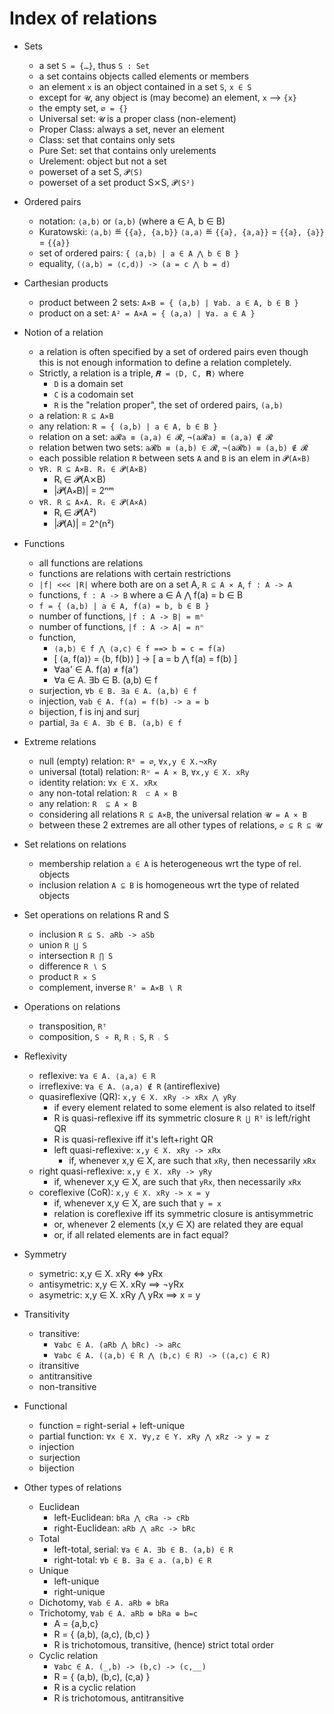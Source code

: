# Index of relations

* Sets
  - a set `S = {…}`, thus `S : Set`
  - a set contains objects called elements or members
  - an element `x` is an object contained in a set `S`, `x ∈ S`
  - except for `𝓤`, any object is (may become) an element, `x` --> `{x}`
  - the empty set, `∅ = {}`
  - Universal set: `𝓤` is a proper class (non-element)
  - Proper Class: always a set, never an element
  - Class: set that contains only sets
  - Pure Set: set that contains only urelements
  - Urelement: object but not a set
  - powerset of a set S, `𝓟(S)`
  - powerset of a set product S⨯S, `𝓟(S²)`

* Ordered pairs
  - notation:   `⟨a,b⟩` or `(a,b)` (where a ∈ A, b ∈ B)
  - Kuratowski: `⟨a,b⟩` ≝ `{{a}, {a,b}}`
                `⟨a,a⟩` ≝ `{{a}, {a,a}}` = `{{a}, {a}}` = `{{a}}`
  - set of ordered pairs: `{ ⟨a,b⟩ | a ∈ A ⋀ b ∈ B }`
  - equality, `(⟨a,b⟩ = ⟨c,d⟩) -> (a = c ⋀ b = d)`

* Carthesian products
  - product between 2 sets: `A⨯B = { (a,b) | ∀ab. a ∈ A, b ∈ B }`
  - product on a set:  `A² = A⨯A = { (a,a) | ∀a. a ∈ A }`

* Notion of a relation
  - a relation is often specified by a set of ordered pairs even though
    this is not enough information to define a relation completely.
  - Strictly, a relation is a triple, `𝑹 = ⟨D, C, 𝐑⟩` where
    - `D` is a domain set
    - `C` is a codomain set
    - `R` is the "relation proper", the set of ordered pairs, `(a,b)`
  - a relation:   `R ⊆ A⨯B`
  - any relation: `R = { (a,b) | a ∈ A, b ∈ B }`
  - relation on a set:        `a𝓡a ≡ (a,a) ∈ 𝓡`, `¬(a𝓡a) ≡ (a,a) ∉ 𝓡`
  - relation betwen two sets: `a𝓡b ≡ (a,b) ∈ 𝓡`, `¬(a𝓡b) ≡ (a,b) ∉ 𝓡`
  - each possible relation `R` between sets `A` and `B` is an elem in `𝓟(A⨯B)`
  - `∀R. R ⊆ A⨯B. Rᵢ ∈ 𝓟(A⨯B)`
    - Rᵢ ∈ 𝓟(A⨯B)
    - |𝓟(A⨯B)| = 2ⁿᵐ
  - `∀R. R ⊆ A⨯A. Rᵢ ∈ 𝓟(A⨯A)`
    - Rᵢ ∈ 𝓟(A²)
    - |𝓟(A)|   = 2^(n²)

* Functions
  - all functions are relations
  - functions are relations with certain restrictions
  - `|f| <<< |R|` where both are on a set A, `R ⊆ A ⨯ A`, `f : A -> A`
  * functions, `f : A -> B` where a ∈ A ⋀ f(a) = b ∈ B
  - `f = { (a,b) | a ∈ A, f(a) = b, b ∈ B }`
  - number of functions, `|f : A -> B| = mⁿ`
  - number of functions, `|f : A -> A| = nⁿ`
  * function,
    + `⟨a,b⟩ ∈ f ⋀ ⟨a,c⟩ ∈ f ==> b = c = f(a)`
    - [ ⟨a, f(a)⟩ = ⟨b, f(b)⟩ ] -> [ a = b ⋀ f(a) = f(b) ]
    - ∀aa' ∈ A. f(a) ≠ f(a')
    - ∀a ∈ A. ∃b ∈ B. (a,b) ∈ f
  - surjection, `∀b ∈ B. ∃a ∈ A. (a,b) ∈ f`
  - injection,  `∀ab ∈ A. f(a) = f(b) -> a = b`
  - bijection,  f is inj and surj
  - partial,    `∃a ∈ A. ∃b ∈ B. (a,b) ∈ f`

* Extreme relations
  - null (empty) relation:       `R⁰ = ∅`,     `∀x,y ∈ X.¬xRy`
  - universal (total) relation:  `Rᵘ = A ⨯ B`, `∀x,y ∈ X. xRy`
  - identity relation:                           `∀x ∈ X. xRx`
  - any non-total relation:      `R  ⊂ A ⨯ B`
  - any relation:                `R  ⊆ A ⨯ B`
  - considering all relations `R ⊆ A⨯B`, the universal relation `𝓤 = A ⨯ B`
  - between these 2 extremes are all other types of relations, `∅ ⊆ R ⊆ 𝓤`

* Set relations on relations
  - membership relation `a ∈ A` is heterogeneous wrt the type of rel. objects
  - inclusion relation `A ⊆ B` is homogeneous wrt the type of related objects

* Set operations on relations R and S
  - inclusion     `R ⊆ S. aRb -> aSb`
  - union         `R ⋃ S`
  - intersection  `R ⋂ S`
  - difference    `R ∖ S`
  - product       `R ⨯ S`
  - complement, inverse `R' = A⨯B ∖ R`

* Operations on relations
  - transposition, `Rᵀ`
  - composition,   `S ⚬ R`, `R ⨟ S`, `R ⨾ S`

* Reflexivity
  - reflexive:      `∀a ∈ A. ⟨a,a⟩ ∈ R`
  - irreflexive:    `∀a ∈ A. ⟨a,a⟩ ∉ R`   (antireflexive)
  - quasireflexive (QR): `x,y ∈ X. xRy -> xRx ⋀ yRy`
    - if every element related to some element is also related to itself
    - R is quasi-reflexive iff its symmetric closure `R ⋃ Rᵀ` is left/right QR
    - R is quasi-reflexive iff it's left+right QR
    - left quasi-reflexive: `x,y ∈ X. xRy -> xRx`
      - if, whenever x,y ∈ X, are such that `xRy`, then necessarily `xRx`
   - right quasi-reflexive: `x,y ∈ X. xRy -> yRy`
      - if, whenever x,y ∈ X, are such that `yRx`, then necessarily `xRx`
  - coreflexive (CoR):      `x,y ∈ X. xRy -> x = y`
      - if, whenever x,y ∈ X, are such that `y = x`
      - relation is coreflexive iff its symmetric closure is antisymmetric
      - or, whenever 2 elements (x,y ∈ X) are related they are equal
      - or, if all related elements are in fact equal?

* Symmetry
  - symetric:     x,y ∈ X. xRy <=> yRx
  - antisymetric: x,y ∈ X. xRy ==> ¬yRx
  - asymetric:    x,y ∈ X. xRy ⋀ yRx ==> x = y

* Transitivity
  - transitive:
    - `∀abc ∈ A. (aRb ⋀ bRc) -> aRc`
    - `∀abc ∈ A. (⟨a,b⟩ ∈ R ⋀ ⟨b,c⟩ ∈ R) -> (⟨a,c⟩ ∈ R)`
  - itransitive
  - antitransitive
  - non-transitive

* Functional
  - function = right-serial + left-unique
  - partial function: `∀x ∈ X. ∀y,z ∈ Y. xRy ⋀ xRz -> y = z`
  - injection
  - surjection
  - bijection

* Other types of relations
  * Euclidean
    - left-Euclidean:  `bRa ⋀ cRa -> cRb`
    - right-Euclidean: `aRb ⋀ aRc -> bRc`
  * Total
    - left-total, serial: `∀a ∈ A. ∃b ∈ B. (a,b) ∈ R`
    - right-total:        `∀b ∈ B. ∃a ∈ a. (a,b) ∈ R`
  * Unique
    - left-unique
    - right-unique
  * Dichotomy,            `∀ab ∈ A. aRb ⊕ bRa`
  * Trichotomy,           `∀ab ∈ A. aRb ⊕ bRa ⊕ b=c`
    - A = {a,b,c}
    - R = { (a,b), (a,c), (b,c) }
    - R is trichotomous, transitive, (hence) strict total order
  - Cyclic relation
    - `∀abc ∈ A. (_,b) -> (b,c) -> (c,__)`
    - R = { (a,b), (b,c), (c,a) }
    - R is a cyclic relation
    - R is trichotomous, antitransitive
